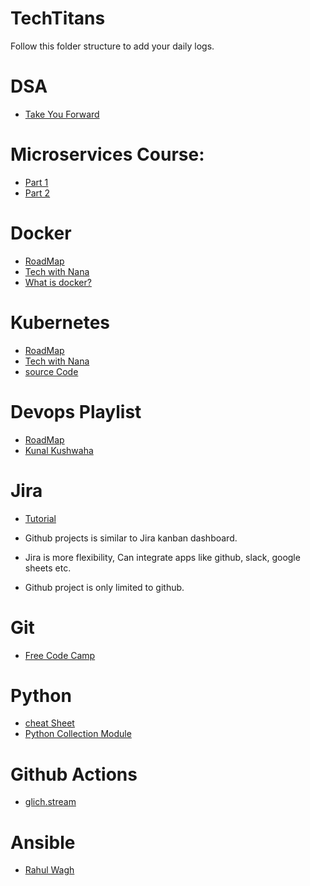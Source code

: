 # TechTitans

Follow this folder structure to add your daily logs.

# DSA

- [Take You Forward](https://takeuforward.org/)

# Microservices Course:

- [Part 1](https://youtu.be/BLlEgtp2_i8?si=mHO2I5m2nFM09KAg)
- [Part 2](https://www.youtube.com/watch?v=EeQRAxXWDF4&t=0s)

# Docker

- [RoadMap](https://roadmap.sh/docker)
- [Tech with Nana](https://youtu.be/3c-iBn73dDE?si=QNNfAH6KlVlW6Yb8)
- [What is docker?](https://aws.amazon.com/docker/)

# Kubernetes

- [RoadMap](https://roadmap.sh/kubernetes)
- [Tech with Nana](https://www.youtube.com/watch?v=X48VuDVv0do)
- [source Code](https://gitlab.com/nanuchi/youtube-tutorial-series/-/tree/master)

# Devops Playlist

- [RoadMap](https://roadmap.sh/devops)
- [Kunal Kushwaha](https://youtube.com/playlist?list=PL9gnSGHSqcnoqBXdMwUTRod4Gi3eac2Ak&si=p1iwhiB2o-zKkIR0)

# Jira

- [Tutorial](https://www.youtube.com/watch?v=nHuhojfjeUY)

- Github projects is similar to Jira kanban dashboard.

- Jira is more flexibility, Can integrate apps like github, slack, google sheets etc.

- Github project is only limited to github.

# Git

- [Free Code Camp](https://www.youtube.com/watch?v=zTjRZNkhiEU)

# Python

- [cheat Sheet](https://www.pythoncheatsheet.org/)
- [Python Collection Module ](https://realpython.com/python-collections-module/)

# Github Actions

- [glich.stream](https://youtube.com/playlist?list=PLArH6NjfKsUhvGHrpag7SuPumMzQRhUKY&si=neQdbgUpow-ahIFf)

# Ansible

- [Rahul Wagh](https://www.youtube.com/watch?v=GROqwFFLl3s)
